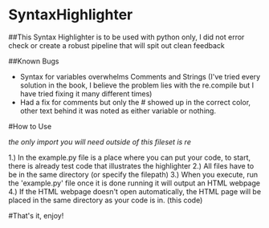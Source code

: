 # SyntaxHighlighter

##This Syntax Highlighter is to be used with python only, I did not error check or create a robust pipeline that will spit out clean feedback

##Known Bugs
* Syntax for variables overwhelms Comments and Strings (I've tried every solution in the book, I believe the problem lies with the re.compile but I have tried fixing it many different times)
* Had a fix for comments but only the # showed up in the correct color, other text behind it was noted as either variable or nothing. 

#How to Use

*the only import you will need outside of this fileset is re*

1.) In the example.py file is a place where you can put your code, to start, there is already test code that illustrates the highlighter
2.) All files have to be in the same directory (or specify the filepath)
3.) When you execute, run the 'example.py' file once it is done running it will output an HTML webpage
4.) If the HTML webpage doesn't open automatically, the HTML page will be placed in the same directory as your code is in. (this code)

#That's it, enjoy!
